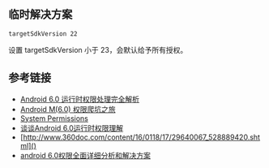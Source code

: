 ## 临时解决方案
```
targetSdkVersion 22
```
设置 targetSdkVersion 小于 23，会默认给予所有授权。
## 参考链接
- [Android 6.0 运行时权限处理完全解析](http://www.w2bc.com/article/101798?from=extend)
- [Android M(6.0) 权限爬坑之旅](http://www.open-open.com/lib/view/open1445671646351.html)
- [System Permissions](https://developer.android.com/guide/topics/security/permissions.html#defining)
- [谈谈Android 6.0运行时权限理解](http://www.cnblogs.com/cr330326/p/5181283.html)
- [http://www.360doc.com/content/16/0118/17/29640067_528889420.shtml]()
- [android 6.0权限全面详细分析和解决方案](http://blog.csdn.net/hudashi/article/details/50775180)
